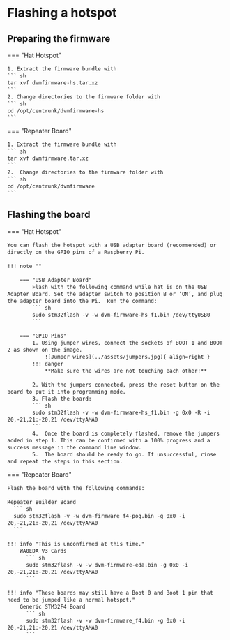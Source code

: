 # Flashing a hotspot

## Preparing the firmware

=== "Hat Hotspot"

    1. Extract the firmware bundle with
    ``` sh
    tar xvf dvmfirmware-hs.tar.xz
    ```
    2. Change directories to the firmware folder with
    ``` sh
    cd /opt/centrunk/dvmfirmware-hs
    ```

=== "Repeater Board"

    1. Extract the firmware bundle with
    ``` sh
    tar xvf dvmfirmware.tar.xz
    ```
    2.	Change directories to the firmware folder with
    ``` sh
    cd /opt/centrunk/dvmfirmware
    ```

## Flashing the board

=== "Hat Hotspot"

    You can flash the hotspot with a USB adapter board (recommended) or directly on the GPIO pins of a Raspberry Pi.

    !!! note ""

        === "USB Adapter Board"
            Flash with the following command while hat is on the USB Adapter Board. Set the adapter switch to position B or ‘ON’, and plug the adapter board into the Pi.  Run the command:
            ``` sh
            sudo stm32flash -v -w dvm-firmware-hs_f1.bin /dev/ttyUSB0
            ```

        === "GPIO Pins"
            1. Using jumper wires, connect the sockets of BOOT 1 and BOOT 2 as shown on the image.
                ![Jumper wires](../assets/jumpers.jpg){ align=right }
            !!! danger
                **Make sure the wires are not touching each other!**

            2. With the jumpers connected, press the reset button on the board to put it into programming mode.
            3. Flash the board:
            ``` sh
            sudo stm32flash -v -w dvm-firmware-hs_f1.bin -g 0x0 -R -i 20,-21,21:-20,21 /dev/ttyAMA0
            ```
            4.	Once the board is completely flashed, remove the jumpers added in step 1. This can be confirmed with a 100% progress and a success message in the command line window.
            5.	The board should be ready to go. If unsuccessful, rinse and repeat the steps in this section.

=== "Repeater Board"

    Flash the board with the following commands:

    Repeater Builder Board
      ``` sh
      sudo stm32flash -v -w dvm-firmware_f4-pog.bin -g 0x0 -i 20,-21,21:-20,21 /dev/ttyAMA0
      ```

    !!! info "This is unconfirmed at this time."
        WA0EDA V3 Cards
          ``` sh
          sudo stm32flash -v -w dvm-firmware-eda.bin -g 0x0 -i 20,-21,21:-20,21 /dev/ttyAMA0
          ```

    !!! info "These boards may still have a Boot 0 and Boot 1 pin that need to be jumped like a normal hotspot."
        Generic STM32F4 Board
          ``` sh
          sudo stm32flash -v -w dvm-firmware_f4.bin -g 0x0 -i 20,-21,21:-20,21 /dev/ttyAMA0
          ```
